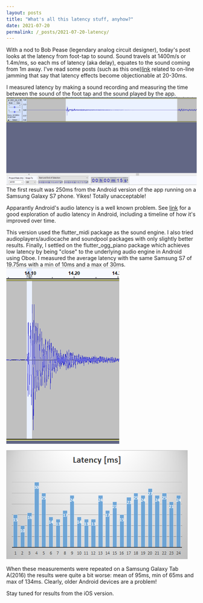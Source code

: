 ```yaml
---
layout: posts
title: "What's all this latency stuff, anyhow?"
date: 2021-07-20
permalink: /_posts/2021-07-20-latency/
---
```


With a nod to Bob Pease (legendary analog circuit designer), today's post looks at the
latency from foot-tap to sound.  Sound travels at 1400m/s or 1.4m/ms, so each ms of latency (aka delay), 
equates to the sound coming from 1m away.  I've read some posts (such as this one)[link](https://calebdolister.medium.com/why-cant-musicians-jam-with-each-other-online-without-latency-or-other-issues-44260789a721)
related to on-line jamming
that say that latency effects become objectionable at 20-30ms.

I measured latency by making a sound recording and measuring the time between the sound of the foot tap and
the sound played by the app.
![recording](/assets/images/latency1.png)
The first result was 250ms from the Android version of the app running on a Samsung Galaxy S7 phone.  Yikes!  Totally unacceptable!

Apparantly Android's audio latency is a well known problem.  See [link](https://android-developers.googleblog.com/2021/03/an-update-on-androids-audio-latency.html)
for a good exploration of audio latency in Android, including a timeline of how it's improved over time.

This version used the flutter_midi package as the sound engine.  I also tried audioplayers/audiocache and soundpool packages
with only slightly better results.  Finally, I settled on the flutter_ogg_piano package which achieves low latency by being "close"
to the underlying audio engine in Android using Oboe.  I measured the average latency with the same Samsung S7 of 19.75ms 
with a min of 10ms and a max of 30ms.
![improved recording](/assets/images/latency2.png)

![plot of latency results](/assets/images/latency3.png)


When these measurements were repeated on a Samsung Galaxy Tab A(2016) the results were quite a bit worse: 
mean of 95ms, min of 65ms and max of 134ms.  Clearly, older Android devices are a problem!

Stay tuned for results from the iOS version.

